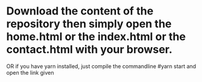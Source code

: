 # Download the content of the repository then simply open the home.html or the index.html or the contact.html with your browser. 
OR if you have yarn installed, just compile the commandline #yarn start and open the link given

